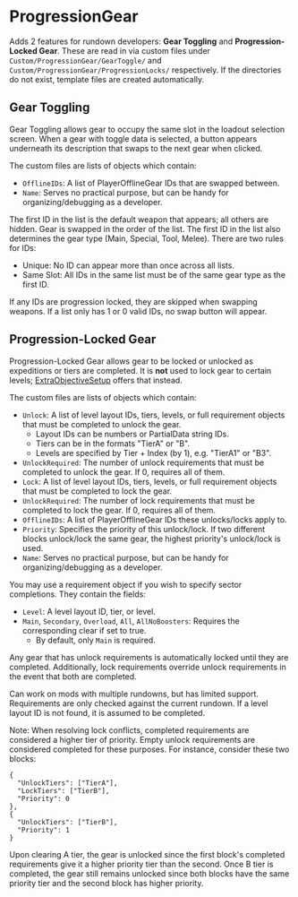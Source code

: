 # ProgressionGear

Adds 2 features for rundown developers: **Gear Toggling** and **Progression-Locked Gear**. These are read in via custom files under `Custom/ProgressionGear/GearToggle/` and `Custom/ProgressionGear/ProgressionLocks/` respectively. If the directories do not exist, template files are created automatically.

## Gear Toggling

Gear Toggling allows gear to occupy the same slot in the loadout selection screen. When a gear with toggle data is selected, a button appears underneath its description that swaps to the next gear when clicked.

The custom files are lists of objects which contain:
- `OfflineIDs`: A list of PlayerOfflineGear IDs that are swapped between.
- `Name`: Serves no practical purpose, but can be handy for organizing/debugging as a developer.

The first ID in the list is the default weapon that appears; all others are hidden. Gear is swapped in the order of the list. The first ID in the list also determines the gear type (Main, Special, Tool, Melee). There are two rules for IDs:
- Unique: No ID can appear more than once across all lists.
- Same Slot: All IDs in the same list must be of the same gear type as the first ID.

If any IDs are progression locked, they are skipped when swapping weapons. If a list only has 1 or 0 valid IDs, no swap button will appear.

## Progression-Locked Gear

Progression-Locked Gear allows gear to be locked or unlocked as expeditions or tiers are completed. It is **not** used to lock gear to certain levels; [ExtraObjectiveSetup](https://thunderstore.io/c/gtfo/p/Inas07/ExtraObjectiveSetup/) offers that instead.

The custom files are lists of objects which contain:
- `Unlock`: A list of level layout IDs, tiers, levels, or full requirement objects that must be completed to unlock the gear.
  - Layout IDs can be numbers or PartialData string IDs.
  - Tiers can be in the formats "TierA" or "B".
  - Levels are specified by Tier + Index (by 1), e.g. "TierA1" or "B3".
- `UnlockRequired`: The number of unlock requirements that must be completed to unlock the gear. If 0, requires all of them.
- `Lock`: A list of level layout IDs, tiers, levels, or full requirement objects that must be completed to lock the gear.
- `UnlockRequired`: The number of lock requirements that must be completed to lock the gear. If 0, requires all of them.
- `OfflineIDs`: A list of PlayerOfflineGear IDs these unlocks/locks apply to.
- `Priority`: Specifies the priority of this unlock/lock. If two different blocks unlock/lock the same gear, the highest priority's unlock/lock is used.
- `Name`: Serves no practical purpose, but can be handy for organizing/debugging as a developer.

You may use a requirement object if you wish to specify sector completions. They contain the fields:

- `Level`: A level layout ID, tier, or level.
- `Main`, `Secondary`, `Overload`, `All`, `AllNoBoosters`: Requires the corresponding clear if set to true.
  - By default, only `Main` is required.

Any gear that has unlock requirements is automatically locked until they are completed. Additionally, lock requirements override unlock requirements in the event that both are completed.

Can work on mods with multiple rundowns, but has limited support. Requirements are only checked against the current rundown. If a level layout ID is not found, it is assumed to be completed.

Note: When resolving lock conflicts, completed requirements are considered a higher tier of priority. Empty unlock requirements are considered completed for these purposes. For instance, consider these two blocks:
```
{
  "UnlockTiers": ["TierA"],
  "LockTiers": ["TierB"],
  "Priority": 0
},
{
  "UnlockTiers": ["TierB"],
  "Priority": 1
}
```
Upon clearing A tier, the gear is unlocked since the first block's completed requirements give it a higher priority tier than the second. Once B tier is completed, the gear still remains unlocked since both blocks have the same priority tier and the second block has higher priority.
